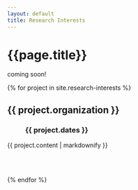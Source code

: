 ```yaml
---
layout: default
title: Research Interests
---
```

<h1>{{page.title}}</h1>

coming soon!

<u1>
  {% for project in site.research-interests %}
      <h2>{{ project.organization }}</h2>
      <h3 style="margin-left: 2.5em;">{{ project.dates }}</h3>
      <p>{{ project.content | markdownify }}</p>
      <br>
      <br>

  {% endfor %}
</u1>

